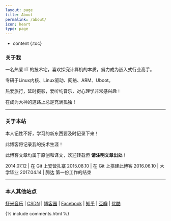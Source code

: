 ```yaml
---
layout: page
title: About
permalink: /about/
icon: heart
type: page
---
```


* content
{:toc}


### 关于我

一名热爱 IT 的技术宅，喜欢探究计算机的本质，努力成为嵌入式行业高手。    

专研于Linux内核、Linux驱动、网络、ARM、Uboot。

热爱旅行，延时摄影，爱听纯音乐，对心理学非常感兴趣！

在成为大神的道路上总是充满孤独！ 

---

### 关于本站   

本人记性不好，学习的新东西要及时记录下来！

此博客将记录我的技术生涯！

此博客文章均属于原创和译文，欢迎转载但 __请注明文章出处__！

2014.07.12 | 在 Git 上安营扎寨
2015.08.10 | 在 Git 上搭建此博客
2016.06.10 | 大学毕业
2017.04.14 | 腾达 第一份工作的结束


---


### 本人其他站点

[虾米音乐](http://www.xiami.com/space/lib-song/u/36002852?spm=a1z1s.6626009.229054153.3.7v3L46) \| [CSDN](http://blog.csdn.net/u014328976/article) \| [博客园](http://www.cnblogs.com/cxd2014/p/) \| [Facebook](https://www.facebook.com/profile.php?id=100006606157322) \| [知乎](http://www.zhihu.com/people/cheng-sheng-92) \| [豆瓣](http://www.douban.com/people/81914486/) \| [优酷](http://i.youku.com/i/UMTQ0ODkzMTAzMg==/videos)

{% include comments.html %}
